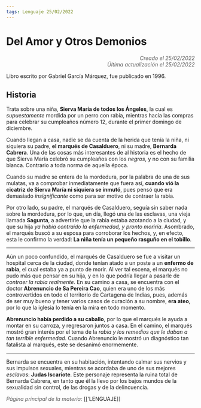 ```yaml
---
tags: Lenguaje 25/02/2022
---
```


# Del Amor y Otros Demonios
<div style="text-align: right; opacity: 0.7; font-style: italic;">Creado el 25/02/2022</div>
<div style="text-align: right; opacity: 0.7; font-style: italic;">Última actualización el 25/02/2022</div>

Libro escrito por Gabriel García Márquez, fue publicado en 1996.

## Historia

Trata sobre una niña, **Sierva María de todos los Ángeles**, la cual es *supuestamente* mordida por un perro con rabia, mientras hacía las compras para celebrar su cumpleaños número 12, durante el primer domingo de diciembre.

Cuando llegan a casa, nadie se da cuenta de la herida que tenía la niña, ni siquiera su padre, **el marqués de Casalduero**, ni su madre, **Bernarda Cabrera**. 
Una de las cosas más interesantes de al historia es el hecho de que Sierva María celebró su cumpleaños con los *negros*, y no con su familia blanca. Contrario a toda norma de aquella época.

Cuando su madre se entera de la mordedura, por la palabra de una de sus mulatas, va a comprobar inmediatamente que fuera así, **cuando vió la cicatriz de Sierva María ni siquiera se inmutó**, pues pensó que era demasiado *insignificante* como para ser motivo de contraer la rabia.

Por otro lado, su padre, el marqués de Casalduero, seguía sin saber nada sobre la mordedura, por lo que, un día, llegó una de las esclavas, una vieja llamada **Sagunta**, a advertirle que la rabia estaba azotando a la ciudad, y que su hija *ya había contraído la enfermedad, y pronto moriría*. Asombrado, el marqués buscó a su esposa para corroborar los hechos, y, en efecto, esta le confirmo la verdad: **La niña tenía un pequeño rasguño en el tobillo**.

---
Aún un poco confundido, el marqués de Casalduero se fue a visitar un hospital cerca de la ciudad, donde tenían atado a un poste a un **enfermo de rabia**, el cual estaba ya a punto de morir. Al ver tal escena, el marqués no pudo más que pensar en su hija, y en lo que podría llegar a pasarle de *contraer la rabia realmente*. 
En su camino a casa, se encuentra con el doctor **Abrenuncio de Sa Pereira Cao**, quien era uno de los más controvertidos en todo el territorio de Cartagena de Indias, pues, además de ser muy bueno y tener varios casos de curación a su nombre, **era ateo**, por lo que la iglesia lo tenía en la mira en todo momento.

**Abrenuncio había perdido a su caballo**, por lo que el marqués le ayuda a montar en su carroza, y regresaron juntos a casa. En el camino, el marqués mostró gran interés por el tema de la *rabia y los remedios que le daban a tan terrible enfermedad*. Cuando Abrenuncio le mostró un diagnóstico tan fatalista al marqués, este se desanimó enormemente.

---
Bernarda se encuentra en su habitación, intentando calmar sus nervios y sus impulsos sexuales, mientras se acordaba de uno de sus mejores *esclavos*: **Judas Iscariote**. Este personaje representa la ruina total de Bernarda Cabrera, en tanto que él la llevo por los bajos mundos de la sexualidad sin control, de las drogas y de la delincuencia.

<span style="opacity: 0.7; font-style: italic;">Página principal de la materia:</span> [['LENGUAJE]]